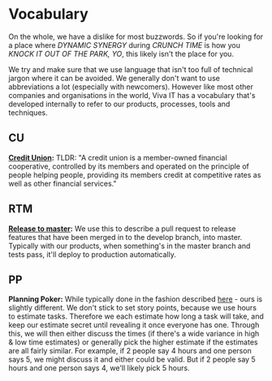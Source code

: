# Vocabulary

On the whole, we have a dislike for most buzzwords. So if you're looking for a place where _DYNAMIC SYNERGY_ during _CRUNCH TIME_ is how you _KNOCK IT OUT OF THE PARK, YO_, this likely isn't the place for you.

We try and make sure that we use language that isn't too full of technical jargon where it can be avoided. We generally don't want to use abbreviations a lot (especially with newcomers). However like most other companies and organisations in the world, Viva IT has a vocabulary that's developed internally to refer to our products, processes, tools and techniques.

## CU

**[Credit Union](https://en.wikipedia.org/wiki/Credit_union):** TLDR: "A credit union is a member-owned financial cooperative, controlled by its members and operated on the principle of people helping people, providing its members credit at competitive rates as well as other financial services."

## RTM

**[Release to master](https://en.wikipedia.org/wiki/Software_release_life_cycle#Release_to_manufacturing_(RTM)):** We use this to describe a pull request to release features that have been merged in to the develop branch, into master. Typically with our products, when something's in the master branch and tests pass, it'll deploy to production automatically.

## PP 

**Planning Poker:** While typically done in the fashion described [here](https://www.mountaingoatsoftware.com/agile/planning-poker) - ours is slightly different. We don't stick to set story points, because we use hours to estimate tasks. Therefore we each estimate how long a task will take, and keep our estimate secret until revealing it once everyone has one. Through this, we will then either discuss the times (if there's a wide variance in high & low time estimates) or generally pick the higher estimate if the estimates are all fairly similar. For example, if 2 people say 4 hours and one person says 5, we might discuss it and either could be valid. But if 2 people say 5 hours and one person says 4, we'll likely pick 5 hours.



